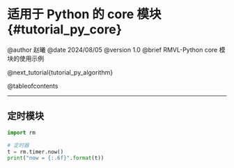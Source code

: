 适用于 Python 的 core 模块 {#tutorial_py_core}
=======================

@author 赵曦
@date 2024/08/05
@version 1.0
@brief RMVL-Python core 模块的使用示例

@next_tutorial{tutorial_py_algorithm}

@tableofcontents

------

## 定时模块

```python
import rm

# 定时器
t = rm.timer.now()
print("now = {:.6f}".format(t))
```
